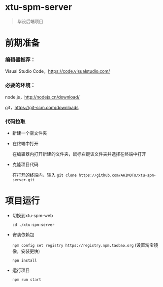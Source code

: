 # xtu-spm-server

> 毕设后端项目

# 前期准备
  
### 编辑器推荐：

Visual Studio Code，https://code.visualstudio.com/

### 必要的环境：

node.js，http://nodejs.cn/download/

git，https://git-scm.com/downloads

### 代码拉取

+ 新建一个空文件夹

+ 在终端中打开

    在编辑器内打开新建的文件夹，鼠标右键该文件夹并选择在终端中打开

+ 克隆项目代码

    在打开的终端内，输入 `git clone https://github.com/AHIMOTU/xtu-spm-server.git`

# 项目运行

+ 切换到xtu-spm-web

   `cd ./xtu-spm-server`

+ 安装依赖包
  
   `npm config set registry https://registry.npm.taobao.org` (设置淘宝镜像，安装更快)
   
   `npn install`
   
+ 运行项目

   `npm run start`
